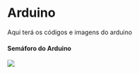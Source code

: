# Arduino
Aqui terá os códigos e imagens do arduino

#### Semáforo do Arduino
<img src="Semáforo arduino print.png">
